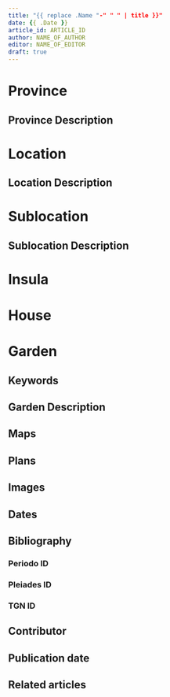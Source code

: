 ```yaml
---
title: "{{ replace .Name "-" " " | title }}"
date: {{ .Date }}
article_id: ARTICLE_ID
author: NAME_OF_AUTHOR
editor: NAME_OF_EDITOR
draft: true
---
```


# Province

<!--
[PROVINCE_NAME]({{<relref "..">}}) 
-->

## Province Description

<!-- DESCRIPTION -->


# Location

<!-- 
[LOCATION_NAME]({{<relref ".">}}) \ 
[LOCATION_NAME (Pleiades)](https://pleiades.stoa.org/places/108751) 
-->

## Location Description

<!-- LEAVE THIS BLANK FOR NOW -->

# Sublocation

<!-- 
Regio IX

[AREA WITHIN LOCATION, LIKE “PALATINE HILL”](GEOREFERENCE LINK)
A sublocation is any area larger than an individual garden, but located within a location. I would always try to include a link to a controlled vocabulary here if possible. This ID may well be different from the Garden ID, e.g., Pompeii versus a Garden in one of the houses which has its own Pleiades ID.
-->

## Sublocation Description

<!-- DESCRIPTION -->

# Insula

# House

# Garden


<!-- NAME_OF_GARDEN -->


## Keywords

<!-- [piscinae](http://vocab.getty.edu/page/aat/300375619), []() -->

## Garden Description


## Maps

<!-- 
OLD WAY (DO NOT USE)
![alt_text](../../images/image_name.ext)
*CAPTION*

NEW WAY ↓↓↓↓
{{< figure src="../../images/image_name.ext" alt="ALT_TEXT" title="CAPTION" >}}
-->

## Plans

<!-- 
OLD WAY (DO NOT USE)
![alt_text](../../images/image_name.ext)
*CAPTION*

NEW WAY ↓↓↓↓
{{< figure src="../../images/image_name.ext" alt="ALT_TEXT" title="CAPTION" >}}
-->

## Images

<!-- 
OLD WAY (DO NOT USE)
![alt_text](../../images/image_name.ext)
*CAPTION*

NEW WAY ↓↓↓↓
{{< figure src="../../images/image_name.ext" alt="ALT_TEXT" title="CAPTION" >}}
-->

## Dates
<!-- Format: For now, include dates exactly as written in the document. We will revisit the question of date formatting once more data have been collected. -->
<!-- If no date, use "unspecified" -->

## Bibliography

<!-- 
- BIB_ENTRY [(worldcat)](WORLDCAT_LINK_URL) 
-->

### Periodo ID

<!-- [PERIODO_ID](https://pleiades.stoa.org/places/PLEIADES_ID) -->

### Pleiades ID
<!-- N.B. This should be as specific as it can be, i.e., to the garden, sublocation, location, or province. -->

<!-- [PLEIADES_ID](https://pleiades.stoa.org/places/PLEIADES_ID) -->

### TGN ID
<!-- N.B. This should be as specific as it can be, i.e., to the garden, sublocation, location, or province. -->

<!-- [TGN_ID](http://vocab.getty.edu/page/tgn/TGN_ID) -->

## Contributor

<!-- [AUTHOR_NAME](AUTHOR_LINK) (ORCID: [ORCID_ID](https://orcid.org/ORCID_ID)) -->

## Publication date
<!-- Format: dd MONTH_NAME yyyy -->

<!-- DATE -->

## Related articles

<!-- Links to other related articles. Leave blank for now -->